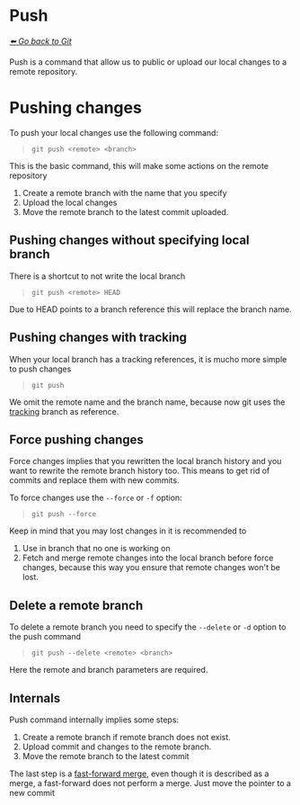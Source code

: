 # Push

*[:arrow_left: Go back to Git](./GIT.md)*

Push is a command that allow us to public or upload our local changes to a remote repository.

# Pushing changes

To push your local changes use the following command:

> `git push <remote> <branch>`

This is the basic command, this will make some actions on the remote repository

1. Create a remote branch with the name that you specify
2. Upload the local changes
3. Move the remote branch to the latest commit uploaded.

## Pushing changes without specifying local branch

There is a shortcut to not write the local branch

> `git push <remote> HEAD`

Due to HEAD points to a branch reference this will replace the branch name.

## Pushing changes with tracking 

When your local branch has a tracking references, it is mucho more simple to push changes

> `git push`

We omit the remote name and the branch name, because now git uses the [tracking](./TRACKING.md) branch as reference.

## Force pushing changes

Force changes implies that you rewritten the local branch history and you want to rewrite the remote branch history too.
This means to get rid of commits and replace them with new commits.

To force changes use the `--force` or `-f` option:

> `git push --force`

Keep in mind that you may lost changes in it is recommended to

1. Use in branch that no one is working on
2. Fetch and merge remote changes into the local branch before force changes, because this way you ensure that remote changes won't be lost.

## Delete a remote branch

To delete a remote branch you need to specify the `--delete` or `-d` option to the push command

> `git push --delete <remote> <branch>`

Here the remote and branch parameters are required.

## Internals

Push command internally implies some steps:

1. Create a remote branch if remote branch does not exist.
2. Upload commit and changes to the remote branch.
3. Move the remote branch to the latest commit

The last step is a [fast-forward merge](./MERGE.md#fast-forward), even though it is described as a merge, a fast-forward does not perform a merge. Just move the pointer to a new commit
